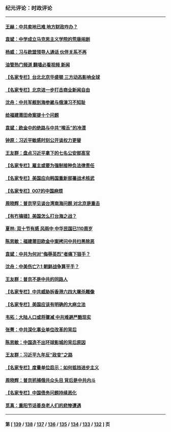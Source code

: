 ### 纪元评论：时政评论
---
#### [王赫：中共卖地已难 地方财政咋办？](../../pages/nsc1025/n13307810.md?10170330) 
#### [袁斌：中学成立马克思主义学院的荒唐闹剧](../../pages/nsc1025/n13308426.md?10170330) 
#### [杨威：习与欧盟领导人通话 伙伴关系不再](../../pages/nsc1025/n13307456.md?10170330) 
#### [油管热门频道 翻墙必看视频 新闻](ok?10170330)
#### [【名家专栏】台北北京华盛顿 三方动态影响全球](../../pages/nsc1025/n13306869.md?10170330) 
#### [【名家专栏】北京进一步打击商业新闻自由](../../pages/nsc1025/n13306851.md?10170330) 
#### [沈舟：中共军舰到海参崴与俄演习不知耻](../../pages/nsc1025/n13305911.md?10170330) 
#### [给福建莆田命案提十个问题](../../pages/nsc1025/n13306082.md?10170330) 
#### [袁斌：欧金中的绝路与中共“喉舌”的冷漠](../../pages/nsc1025/n13306042.md?10170330) 
#### [钟原：习近平敏感时刻公开谈权力更替](../../pages/nsc1025/n13305209.md?10170330) 
#### [王友群：盘点习近平拿下的七名公安部高官](../../pages/nsc1025/n13305257.md?10170330) 
#### [【名家专栏】雇主或要为强制接种负法律责任](../../pages/nsc1025/n13304378.md?10170330) 
#### [【名家专栏】美国应向韩国重新部署战术核武](../../pages/nsc1025/n13304182.md?10170330) 
#### [【名家专栏】007的中国麻烦](../../pages/nsc1025/n13304315.md?10170330) 
#### [周晓辉：普京罕见谈台湾南海问题 对北京是重击](../../pages/nsc1025/n13304751.md?10170330) 
#### [【有冇搞错】美国怎么打台海之战？](../../pages/nsc1025/n13302548.md?10170330) 
#### [夏林: 双十节有感 风雨中 中华民国已110周岁](../../pages/nsc1025/n13304339.md?10170330) 
#### [陈思敏：福建莆田欧金中案拷问中共扫黑除恶](../../pages/nsc1025/n13303691.md?10170330) 
#### [袁斌：中共为何对“侮辱英烈”者痛下狠手？](../../pages/nsc1025/n13303412.md?10170330) 
#### [沈舟：中美伤亡7:1 朝鲜战争算平手？](../../pages/nsc1025/n13303049.md?10170330) 
#### [王友群：普京不是中共的同路人](../../pages/nsc1025/n13302726.md?10170330) 
#### [【名家专栏】中共威胁拆香港六四大屠杀雕像](../../pages/nsc1025/n13301840.md?10170330) 
#### [【名家专栏】美国应该有明确的大麻立法](../../pages/nsc1025/n13301867.md?10170330) 
#### [韦拓：大陆人口或将骤减 中共难避严酷现实](../../pages/nsc1025/n13300707.md?10170330) 
#### [张菁：中共深化事业单位改革的背后](../../pages/nsc1025/n13302361.md?10170330) 
#### [陈思敏：中国造不出环球影城的背后原因](../../pages/nsc1025/n13300617.md?10170330) 
#### [王友群：习近平九年反“政变”之路](../../pages/nsc1025/n13299881.md?10170330) 
#### [【名家专栏】度量单位启示：如何抵挡进步主义](../../pages/nsc1025/n13299255.md?10170330) 
#### [周晓辉：普京抓捕俄共众头目 背后是中共内斗](../../pages/nsc1025/n13299868.md?10170330) 
#### [【名家专栏】中国债务问题持续恶化](../../pages/nsc1025/n13299212.md?10170330) 
#### [觅真：重阳节话善良老人们的悲惨遭遇](../../pages/nsc1025/n13297908.md?10170330) 

---
#### 第 [ [139](./139.md?10170330) / [138](./138.md?10170330) / [137](./137.md?10170330) / [136](./136.md?10170330) / [135](./135.md?10170330) / [134](./134.md?10170330) / [133](./133.md?10170330) / [132](./132.md?10170330) ] 页
